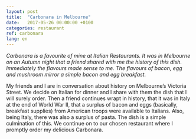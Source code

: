 ```yaml
---
layout: post
title:  "Carbonara in Melbourne"
date:   2017-05-26 00:00:00 +0100
categories: restaurant
ref: carbonara
lang: en
---
```


*Carbonara is a favourite of mine at Italian Restaurants. It was in Melbourne on an Autumn night that a friend shared with me the history of this dish. Immediately the flavours made sense to me. The flavours of bacon, egg and mushroom mirror a simple bacon and egg breakfast.*

My friends and I are in conversation about history on Melbourne’s Victoria Street. We decide on Italian for dinner and I share with them the dish that I will surely order. Then a friend continues wrapt in history, that it was in Italy at the end of World War II, that a surplus of bacon and eggs (basically, breakfast supplies) from American troops were available to Italians. Also, being Italy, there was also a surplus of pasta. The dish is a simple culmination of this. We continue on to our chosen restaurant where I promptly order my delicious Carbonara.


